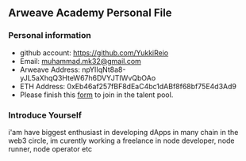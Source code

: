 ## Arweave Academy Personal File

### Personal information

- github account: https://github.com/YukkiReio
- Email: muhammad.mk32@gmail.com
- Arweave Address: npYIIqNt8a8-yJL5aXhqQ3HteW67h6DVYJTIWvQbOAo
- ETH Address: 0xEb46af257fBF8dEaC4bc1dABf8f68bf75E4d3Ad9
- Please finish this [form](https://docs.google.com/forms/d/e/1FAIpQLSfWA5fIIcBgmRppm3jNz5vmf9Mai_QMVil-2pO4r7YKn_Zhtw/viewform?usp=sf_link) to join in the talent pool.

### Introduce Yourself
i'am have biggest enthusiast in developing dApps in many chain in the web3 circle, im curently working a freelance in node developer, node runner, node operator etc
